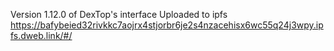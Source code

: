 Version 1.12.0 of DexTop's interface
Uploaded to ipfs
https://bafybeied32rivkkc7aojrx4stjorbr6je2s4nzacehisx6wc55q24j3wpy.ipfs.dweb.link/#/

